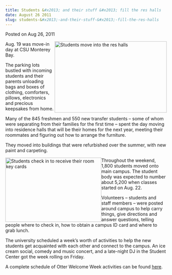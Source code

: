 ```yaml
---
title: Students &#x2013; and their stuff &#x2013; fill the res halls
date: August 26 2011
slug: students-&#x2013;-and-their-stuff-&#x2013;-fill-the-res-halls
---
```





<span class="date">Posted on Aug 26, 2011    </span>
<p><img alt="Students move into the res halls" src="http://news.csumb.edu/sites/default/files/65/attachments/news/images/carrying_stuff_into_dorms_2011.jpg" style="float:right; width:350px; height:222px">Aug. 19 was
move-in day at CSU Monterey Bay.</img></p>
<p>The parking lots bustled with incoming students and their
parents unloading bags and boxes of clothing, comforters, pillows,
electronics and precious keepsakes from home.</p>
<p>Many of the 845 freshmen and 550 new transfer students &#x2013; some of
whom were separating from their families for the first time &#x2013; spent
the day moving into residence halls that will be their homes for
the next year, meeting their roommates and figuring out how to
arrange the furniture.</p>
<p>They moved into buildings that were refurbished over the summer,
with new paint and carpeting.</p>
<p><img alt="Students check in to receive their room key cards" src="http://news.csumb.edu/sites/default/files/65/attachments/news/images/check-in_med.jpg" style="float:left; width:300px; height:200px">Throughout the
weekend, 1,800 students moved onto main campus. The student body
was expected to number about 5,200 when classes started on Aug.
22.</img></p>
<p>Volunteers &#x2013; students and staff members &#x2013; were posted around
campus to help carry things, give directions and answer questions,
telling people where to check in, how to obtain a campus ID card
and where to grab lunch.</p>
<p>The university scheduled a week&#x2019;s worth of activities to help
the new students get acquainted with each other and connect to the
campus. An ice cream social, comedy and music concert, and a
late-night DJ in the Student Center got the week rolling on
Friday.</p>
<p>A complete schedule of Otter Welcome Week activities can be
found <a href="http://csumb.edu/search/redirect/11418?searchterm=Otter+Days" rel="nofollow">here</a>.<br>
&#xA0;</br></p>





